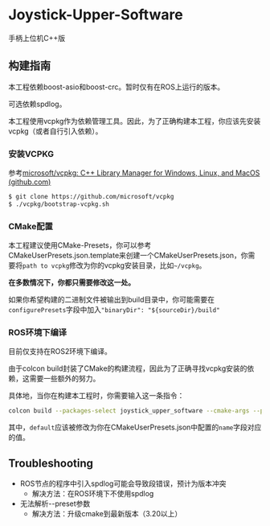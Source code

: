 # Joystick-Upper-Software

手柄上位机C++版

## 构建指南

本工程依赖boost-asio和boost-crc。暂时仅有在ROS上运行的版本。

可选依赖spdlog。

本工程使用vcpkg作为依赖管理工具。因此，为了正确构建本工程，你应该先安装vcpkg（或者自行引入依赖）。

### 安装VCPKG

参考[microsoft/vcpkg: C++ Library Manager for Windows, Linux, and MacOS (github.com)](https://github.com/microsoft/vcpkg)

```sh
$ git clone https://github.com/microsoft/vcpkg
$ ./vcpkg/bootstrap-vcpkg.sh
```

### CMake配置

本工程建议使用CMake-Presets，你可以参考CMakeUserPresets.json.template来创建一个CMakeUserPresets.json，你需要将`path to vcpkg`修改为你的vcpkg安装目录，比如`~/vcpkg`。

**在多数情况下，你都只需要修改这一处。**

如果你希望构建的二进制文件被输出到build目录中，你可能需要在`configurePresets`字段中加入`"binaryDir": "${sourceDir}/build"`

### ROS环境下编译

目前仅支持在ROS2环境下编译。

由于colcon build封装了CMake的构建流程，因此为了正确寻找vcpkg安装的依赖，这需要一些额外的努力。

具体地，当你在构建本工程时，你需要输入这一条指令：

```sh
colcon build --packages-select joystick_upper_software --cmake-args --preset=default
```

其中，`default`应该被修改为你在CMakeUserPresets.json中配置的`name`字段对应的值。

## Troubleshooting

- ROS节点的程序中引入spdlog可能会导致段错误，预计为版本冲突
  - 解决方法：在ROS环境下不使用spdlog
- 无法解析--preset参数
  - 解决方法：升级cmake到最新版本（3.20以上）




